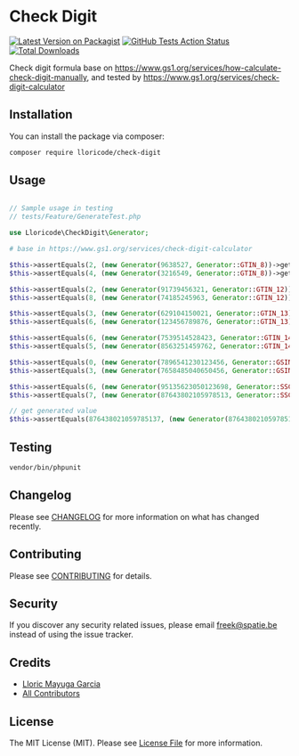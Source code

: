 # Check Digit

[![Latest Version on Packagist](https://img.shields.io/packagist/v/lloricode/check-digit.svg?style=flat-square)](https://packagist.org/packages/lloricode/check-digit)
[![GitHub Tests Action Status](https://img.shields.io/github/workflow/status/lloricode/check-digit/Tests?label=tests)](https://github.com/lloricode/check-digit/actions?query=workflow%3ATests+branch%3Amaster)
[![Total Downloads](https://img.shields.io/packagist/dt/lloricode/check-digit.svg?style=flat-square)](https://packagist.org/packages/lloricode/check-digit)


Check digit formula base on https://www.gs1.org/services/how-calculate-check-digit-manually,
and tested by https://www.gs1.org/services/check-digit-calculator

## Installation

You can install the package via composer:

```bash
composer require lloricode/check-digit
```

## Usage

``` php

// Sample usage in testing
// tests/Feature/GenerateTest.php

use Lloricode\CheckDigit\Generator;

# base in https://www.gs1.org/services/check-digit-calculator

$this->assertEquals(2, (new Generator(9638527, Generator::GTIN_8))->getCheckDigit());
$this->assertEquals(4, (new Generator(3216549, Generator::GTIN_8))->getCheckDigit());

$this->assertEquals(2, (new Generator(91739456321, Generator::GTIN_12))->getCheckDigit());
$this->assertEquals(8, (new Generator(74185245963, Generator::GTIN_12))->getCheckDigit());

$this->assertEquals(3, (new Generator(629104150021, Generator::GTIN_13))->getCheckDigit());
$this->assertEquals(6, (new Generator(123456789876, Generator::GTIN_13))->getCheckDigit());

$this->assertEquals(6, (new Generator(7539514528423, Generator::GTIN_14))->getCheckDigit());
$this->assertEquals(5, (new Generator(8563251459762, Generator::GTIN_14))->getCheckDigit());

$this->assertEquals(0, (new Generator(7896541230123456, Generator::GSIN))->getCheckDigit());
$this->assertEquals(3, (new Generator(7658485040650456, Generator::GSIN))->getCheckDigit());

$this->assertEquals(6, (new Generator(95135623050123698, Generator::SSCC))->getCheckDigit());
$this->assertEquals(7, (new Generator(87643802105978513, Generator::SSCC))->getCheckDigit())

// get generated value
$this->assertEquals(876438021059785137, (new Generator(87643802105978513, Generator::SSCC))->getValue());
```

## Testing

``` bash
vendor/bin/phpunit
```

## Changelog

Please see [CHANGELOG](CHANGELOG.md) for more information on what has changed recently.

## Contributing

Please see [CONTRIBUTING](.github/CONTRIBUTING.md) for details.

## Security

If you discover any security related issues, please email freek@spatie.be instead of using the issue tracker.

## Credits

- [Lloric Mayuga Garcia](https://github.com/lloricode)
- [All Contributors](../../contributors)

## License

The MIT License (MIT). Please see [License File](LICENSE.md) for more information.
